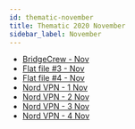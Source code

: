 ```yaml
---
id: thematic-november
title: Thematic 2020 November
sidebar_label: November
---
```


-   <a href="/html/Thematic/2020/November/BridgeCrew.html" target="_parent">BridgeCrew - Nov</a>
-   <a href="/html/Thematic/2020/November/flatfile3.html" target="_parent">Flat file #3 - Nov</a>
-   <a href="/html/Thematic/2020/November/flatfile4.html" target="_parent">Flat file #4 - Nov</a>
-   <a href="/html/Thematic/2020/November/Nord VPN 1 nov.html" target="_parent">Nord VPN - 1 Nov</a>
-   <a href="/html/Thematic/2020/November/Nord VPN 2 nov.html" target="_parent">Nord VPN - 2 Nov</a>
-   <a href="/html/Thematic/2020/November/Nord VPN 3 nov.html" target="_parent">Nord VPN - 3 Nov</a>
-   <a href="/html/Thematic/2020/November/Nord VPN 4 nov.html" target="_parent">Nord VPN - 4 Nov</a>